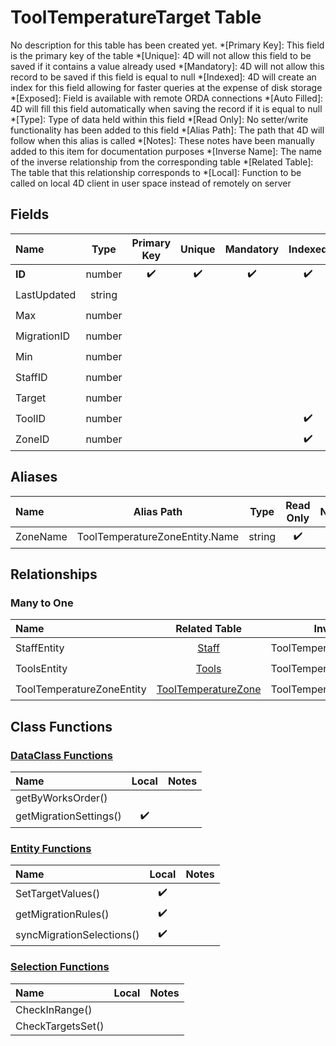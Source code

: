 ﻿# ToolTemperatureTarget Table
No description for this table has been created yet.
*[Primary Key]: This field is the primary key of the table
*[Unique]: 4D will not allow this field to be saved if it contains a value already used
*[Mandatory]: 4D will not allow this record to be saved if this field is equal to null
*[Indexed]: 4D will create an index for this field allowing for faster queries at the expense of disk storage
*[Exposed]: Field is available with remote ORDA connections
*[Auto Filled]: 4D will fill this field automatically when saving the record if it is equal to null
*[Type]: Type of data held within this field
*[Read Only]: No setter/write functionality has been added to this field
*[Alias Path]: The path that 4D will follow when this alias is called
*[Notes]: These notes have been manually added to this item for documentation purposes
*[Inverse Name]: The name of the inverse relationship from the corresponding table
*[Related Table]: The table that this relationship corresponds to
*[Local]: Function to be called on local 4D client in user space instead of remotely on server
## Fields
|Name|Type|Primary Key|Unique|Mandatory|Indexed|Exposed|Auto Filled|Notes|
|:---|:---:|:---:|:---:|:---:|:---:|:---:|:---:|:---:|
|**ID**|number|✔️|✔️|✔️|✔️|✔️|✔️||
|LastUpdated|string|||||✔️|||
|Max|number|||||✔️|||
|MigrationID|number|||||✔️|||
|Min|number|||||✔️|||
|StaffID|number|||||✔️|||
|Target|number|||||✔️|||
|ToolID|number||||✔️|✔️|||
|ZoneID|number||||✔️|✔️|||
## Aliases
|Name|Alias Path|Type|Read Only|Notes|
|:---|:---:|:---:|:---:|:---:|
|ZoneName|ToolTemperatureZoneEntity.Name|string|✔️||
## Relationships
### Many to One
|Name|Related Table|Inverse Name|Exposed|Notes|
|:---|:---:|:---:|:---:|:---:|
|StaffEntity|[Staff](Staff.md)|ToolTemperatureTargetSelection|✔️||
|ToolsEntity|[Tools](Tools.md)|ToolTemperatureTargetSelection|✔️||
|ToolTemperatureZoneEntity|[ToolTemperatureZone](ToolTemperatureZone.md)|ToolTemperatureTargetSelection|✔️||
## Class Functions
### [DataClass Functions](https://github.com/synthotec/SynthoTec-4D/blob/main/Project/Sources/Classes/ToolTemperatureTarget.4dm)
|Name|Local|Notes|
|:---|:---:|:---:|
|getByWorksOrder()|||
|getMigrationSettings()|✔️||
### [Entity Functions](https://github.com/synthotec/SynthoTec-4D/blob/main/Project/Sources/Classes/ToolTemperatureTargetEntity.4dm)
|Name|Local|Notes|
|:---|:---:|:---:|
|SetTargetValues()|✔️||
|getMigrationRules()|✔️||
|syncMigrationSelections()|✔️||
### [Selection Functions](https://github.com/synthotec/SynthoTec-4D/blob/main/Project/Sources/Classes/ToolTemperatureTargetSelection.4dm)
|Name|Local|Notes|
|:---|:---:|:---:|
|CheckInRange()|||
|CheckTargetsSet()|||
